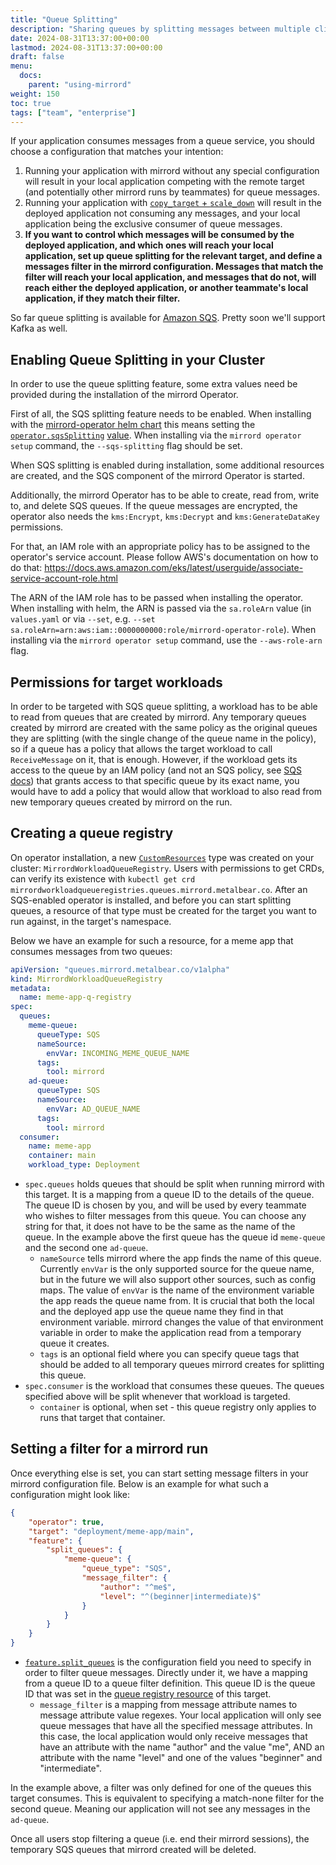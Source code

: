 ```yaml
---
title: "Queue Splitting"
description: "Sharing queues by splitting messages between multiple clients and the cluster"
date: 2024-08-31T13:37:00+00:00
lastmod: 2024-08-31T13:37:00+00:00
draft: false
menu:
  docs:
    parent: "using-mirrord"
weight: 150
toc: true
tags: ["team", "enterprise"]
---
```


If your application consumes messages from a queue service, you should choose a configuration that matches your
intention:
1. Running your application with mirrord without any special configuration will result in your local application
   competing with the remote target (and potentially other mirrord runs by teammates) for queue messages.
2. Running your application with
   [`copy_target` + `scale_down`](https://mirrord.dev/docs/using-mirrord/copy-target/#replacing-a-whole-deployment-using-scale_down)
   will result in the deployed application not consuming any messages, and your local application being the
   exclusive consumer of queue messages.
3. **If you want to control which messages will be consumed by the deployed application, and which ones will reach your
   local application, set up queue splitting for the relevant target, and define a messages filter in the mirrord
   configuration. Messages that match the filter will reach your local application, and messages that do not, will
   reach either the deployed application, or another teammate's local application, if they match their filter.**

So far queue splitting is available for [Amazon SQS](https://aws.amazon.com/sqs/). Pretty soon we'll support
Kafka as well.

## Enabling Queue Splitting in your Cluster

In order to use the queue splitting feature, some extra values need be provided during the installation of the mirrord Operator.

First of all, the SQS splitting feature needs to be enabled.
When installing with the [mirrord-operator helm chart](https://github.com/metalbear-co/charts/tree/main/mirrord-operator)
this means setting the [`operator.sqsSplitting`](https://github.com/metalbear-co/charts/blob/61fec57ca913068a11f3dc8579bdaa377cb028a1/mirrord-operator/values.yaml#L22)
[value](https://helm.sh/docs/chart_template_guide/values_files/). When installing via the `mirrord operator setup`
command, the `--sqs-splitting` flag should be set.

When SQS splitting is enabled during installation, some additional resources are created, and the SQS component of
the mirrord Operator is started.

Additionally, the mirrord Operator has to be able to create, read from, write to, and delete SQS queues.
If the queue messages are encrypted, the operator also needs the `kms:Encrypt`, `kms:Decrypt` and `kms:GenerateDataKey`
permissions.

For that, an IAM role with an appropriate policy has to be assigned to the operator's service account.
Please follow AWS's documentation on how to do that:
https://docs.aws.amazon.com/eks/latest/userguide/associate-service-account-role.html

The ARN of the IAM role has to be passed when installing the operator. When installing with helm, the ARN is passed
via the `sa.roleArn` value
(in `values.yaml` or via `--set`, e.g. `--set sa.roleArn=arn:aws:iam::0000000000:role/mirrord-operator-role`).
When installing via the `mirrord operator setup` command, use the `--aws-role-arn` flag.

## Permissions for target workloads

In order to be targeted with SQS queue splitting, a workload has to be able to read from queues that are created by
mirrord.
Any temporary queues created by mirrord are created with the same policy as the original queues they are splitting
(with the single change of the queue name in the policy), so if a queue has a policy that allows the target workload to
call `ReceiveMessage` on it, that is enough.
However, if the workload gets its access to the queue by an IAM policy (and not an SQS policy, see
[SQS docs](https://docs.aws.amazon.com/AWSSimpleQueueService/latest/SQSDeveloperGuide/sqs-using-identity-based-policies.html#sqs-using-sqs-and-iam-policies))
that grants access to that specific queue by its exact name, you would have to add a policy that would allow that
workload to also read from new temporary queues created by mirrord on the run.

## Creating a queue registry

On operator installation, a new
[`CustomResources`](https://kubernetes.io/docs/concepts/extend-kubernetes/api-extension/custom-resources/) type was
created on your cluster: `MirrordWorkloadQueueRegistry`. Users with permissions to get CRDs, can verify its
existence with `kubectl get crd mirrordworkloadqueueregistries.queues.mirrord.metalbear.co`.
After an SQS-enabled operator is installed, and before you can start splitting queues, a resource of that type must be
created for the target you want to run against, in the target's namespace.

Below we have an example for such a resource, for a meme app that consumes messages from two queues:

```yaml
apiVersion: "queues.mirrord.metalbear.co/v1alpha"
kind: MirrordWorkloadQueueRegistry
metadata:
  name: meme-app-q-registry
spec:
  queues:
    meme-queue:
      queueType: SQS
      nameSource:
        envVar: INCOMING_MEME_QUEUE_NAME
      tags:
        tool: mirrord
    ad-queue:
      queueType: SQS
      nameSource:
        envVar: AD_QUEUE_NAME
      tags:
        tool: mirrord
  consumer:
    name: meme-app
    container: main
    workload_type: Deployment
```

* `spec.queues` holds queues that should be split when running mirrord with this target.
  It is a mapping from a queue ID to the details of the queue. The queue ID is chosen by you, and will be used by
  every teammate who wishes to filter messages from this queue. You can choose any string for that, it does not have
  to be the same as the name of the queue. In the example above the first queue has the queue id `meme-queue`
  and the second one `ad-queue`.
  * `nameSource` tells mirrord where the app finds the name of this queue. Currently `envVar` is the only supported
    source for the queue name, but in the future we will also support other sources, such as config maps. The value of
    `envVar` is the name of the environment variable the app reads the queue name from. It is crucial that both the local
    and the deployed app use the queue name they find in that environment variable. mirrord changes the value of that
    environment variable in order to make the application read from a temporary queue it creates.
  * `tags` is an optional field where you can specify queue tags that should be added to all temporary queues mirrord
    creates for splitting this queue.
* `spec.consumer` is the workload that consumes these queues. The queues specified above will be split whenever that
  workload is targeted.
  * `container` is optional, when set - this queue registry only applies to runs that target that container.

## Setting a filter for a mirrord run

Once everything else is set, you can start setting message filters in your mirrord configuration file.
Below is an example for what such a configuration might look like:
```json
{
    "operator": true,
    "target": "deployment/meme-app/main",
    "feature": {
        "split_queues": {
            "meme-queue": {
                "queue_type": "SQS",
                "message_filter": {
                    "author": "^me$",
                    "level": "^(beginner|intermediate)$"
                }
            }
        }
    }
}
```

* [`feature.split_queues`](/docs/reference/configuration/#feature-split_queues) is the configuration field you need
  to specify in order to filter queue messages. Directly under it, we have a mapping from a queue ID to a queue
  filter definition. This queue ID is the queue ID that was set in the
  [queue registry resource](#creating-a-queue-registry) of this target.
  * `message_filter` is a mapping from message attribute names to message attribute value regexes. Your local
    application will only see queue messages that have all the specified message attributes. In this case, the local
    application would only receive messages that have an attribute with the name "author" and the value "me", AND an
    attribute with the name "level" and one of the values "beginner" and "intermediate".

In the example above, a filter was only defined for one of the queues this target consumes. This is equivalent to
specifying a match-none filter for the second queue. Meaning our application will not see any messages in the
`ad-queue`.

Once all users stop filtering a queue (i.e. end their mirrord sessions), the temporary SQS queues that mirrord created will be
deleted.

